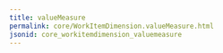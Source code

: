 ```yaml
---
title: valueMeasure
permalink: core/WorkItemDimension.valueMeasure.html
jsonid: core_workitemdimension_valuemeasure
---
```

